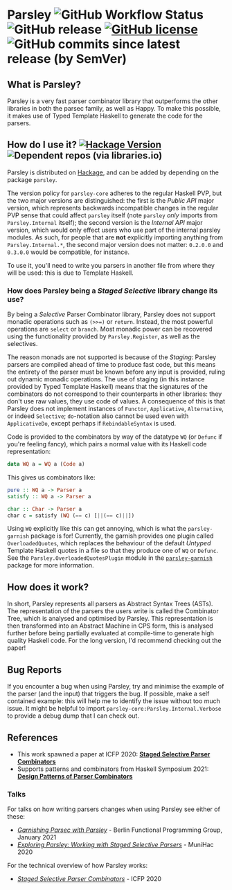 # Parsley ![GitHub Workflow Status](https://img.shields.io/github/workflow/status/j-mie6/ParsleyHaskell/CI) ![GitHub release](https://img.shields.io/github/v/release/j-mie6/ParsleyHaskell) [![GitHub license](https://img.shields.io/badge/License-BSD%203--Clause-blue.svg)](https://github.com/j-mie6/ParsleyHaskell/blob/master/LICENSE) ![GitHub commits since latest release (by SemVer)](https://img.shields.io/github/commits-since/j-mie6/ParsleyHaskell/latest)

## What is Parsley?
Parsley is a very fast parser combinator library that outperforms the other libraries in both the
parsec family, as well as Happy. To make this possible, it makes use of Typed Template Haskell
to generate the code for the parsers.

## How do I use it? [![Hackage Version](https://img.shields.io/hackage/v/parsley)](https://hackage.haskell.org/package/parsley) ![Dependent repos (via libraries.io)](https://img.shields.io/librariesio/dependent-repos/hackage/parsley)
Parsley is distributed on [Hackage](https://hackage.haskell.org/package/parsley), and can be added by depending on the package `parsley`.

The version policy for `parsley-core` adheres to the regular Haskell PVP, but the two major versions are distinguished: the first is the _Public API_ major version, which represents backwards incompatible changes
in the regular PVP sense that could affect `parsley` itself (note `parsley` _only_ imports from `Parsley.Internal` itself); the second version is the
_Internal API_ major version, which would only effect users who use part of the internal parsley
modules. As such, for people that are **not** explicitly importing anything from `Parsley.Internal.*`, the second major version does not matter: `0.2.0.0` and `0.3.0.0` would be compatible, for instance.

To use it, you'll need to write you parsers in another file from where they will be used: this is
due to Template Haskell.

### How does Parsley being a _Staged Selective_ library change its use?
By being a _Selective_ Parser Combinator library, Parsley does not support monadic operations such
as `(>>=)` or `return`. Instead, the most powerful operations are `select` or `branch`. Most monadic
power can be recovered using the functionality provided by `Parsley.Register`, as well as the
selectives.

The reason monads are not supported is because of the _Staging_: Parsley parsers are compiled ahead
of time to produce fast code, but this means the entirety of the parser must be known before any
input is provided, ruling out dynamic monadic operations. The use of staging (in this instance provided
by Typed Template Haskell) means that the signatures of the combinators do not correspond to their
counterparts in other libraries: they don't use raw values, they use code of values. A consequence
of this is that Parsley does not implement instances of `Functor`, `Applicative`, `Alternative`,
or indeed `Selective`; `do`-notation also cannot be used even with `ApplicativeDo`, except perhaps
if `RebindableSyntax` is used.

Code is provided to the combinators by way of the datatype `WQ` (or `Defunc` if you're feeling fancy),
which pairs a normal value with its Haskell code representation:

```hs
data WQ a = WQ a (Code a)
```

This gives us combinators like:

```hs
pure :: WQ a -> Parser a
satisfy :: WQ a -> Parser a

char :: Char -> Parser a
char c = satisfy (WQ (== c) [||(== c)||])
```

Using `WQ` explicitly like this can get annoying, which is what the `parsley-garnish` package is for!
Currently, the garnish provides one plugin called `OverloadedQuotes`, which replaces the behaviour of
the default _Untyped_ Template Haskell quotes in a file so that they produce one of `WQ` or `Defunc`.
See the `Parsley.OverloadedQuotesPlugin` module in the [`parsley-garnish`](https://hackage.haskell.org/package/parsley-garnish) package for more information.

## How does it work?
In short, Parsley represents all parsers as Abstract Syntax Trees (ASTs). The representation of the
parsers the users write is called the Combinator Tree, which is analysed and optimised by Parsley.
This representation is then transformed into an Abstract Machine in CPS form, this is analysed further
before being partially evaluated at compile-time to generate high quality Haskell code. For the long
version, I'd recommend checking out the paper!

## Bug Reports
If you encounter a bug when using Parsley, try and minimise the example of the parser (and the input)
that triggers the bug. If possible, make a self contained example: this will help me to identify the
issue without too much issue. It might be helpful to import `parsley-core:Parsley.Internal.Verbose` to provide a
debug dump that I can check out.

## References
* This work spawned a paper at ICFP 2020: [**Staged Selective Parser Combinators**](https://dl.acm.org/doi/10.1145/3409002)
* Supports patterns and combinators from Haskell Symposium 2021: [**Design Patterns of Parser Combinators**](https://dl.acm.org/doi/10.1145/3471874.3472984)

### Talks
For talks on how writing parsers changes when using Parsley see either of these:
* [*Garnishing Parsec with Parsley*](https://www.youtube.com/watch?v=tJcyY9L2z84) - Berlin Functional Programming Group, January 2021
* [*Exploring Parsley: Working with Staged Selective Parsers*](https://www.youtube.com/watch?v=Zhu-cPY1eac) - MuniHac 2020

For the technical overview of how Parsley works:
* [*Staged Selective Parser Combinators*](https://www.youtube.com/watch?v=lH65PvRgm8M) - ICFP 2020
